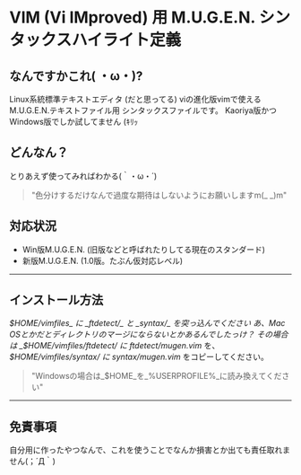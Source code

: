 # VIM (Vi IMproved) 用 M.U.G.E.N. シンタックスハイライト定義
## なんですかこれ( ・ω・)?
Linux系統標準テキストエディタ (だと思ってる) viの進化版vimで使えるM.U.G.E.N.テキストファイル用
シンタックスファイルです。
Kaoriya版かつWindows版でしか試してません (ｷﾘｯ

## どんなん？
とりあえず使ってみればわかる(｀・ω・´)

> "色分けするだけなんで過度な期待はしないようにお願いしますm(_ _)m"

## 対応状況
* Win版M.U.G.E.N. (旧版などと呼ばれたりしてる現在のスタンダード)
* 新版M.U.G.E.N. (1.0版。たぶん仮対応レベル)

- - -
## インストール方法
_$HOME/vimfiles_ に _ftdetect/_ と _syntax/_ を突っ込んでください
あ、Mac OSとかだとディレクトリのマージにならないとかあるんでしたっけ？
その場合は
_$HOME/vimfiles/ftdetect/ に ftdetect/mugen.vim_ を、
_$HOME/vimfiles/syntax/ に syntax/mugen.vim_ をコピーしてください。

> "Windowsの場合は_$HOME_を_%USERPROFILE%_に読み換えてください"

- - -
## 免責事項
自分用に作ったやつなんで、これを使うことでなんか損害とか出ても責任取れません(；´Д｀)

